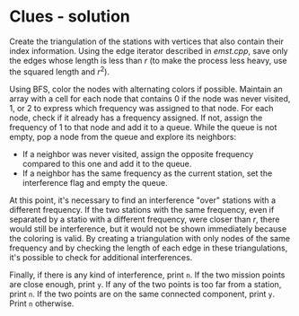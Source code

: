 # Clues - solution

Create the triangulation of the stations with vertices that also contain their index information. Using the edge iterator described in _emst.cpp_, save only the edges whose length is less than $r$ (to make the process less heavy, use the squared length and $r^2$).

Using BFS, color the nodes with alternating colors if possible. Maintain an array with a cell for each node that contains $0$ if the node was never visited, $1$, or $2$ to express which frequency was assigned to that node. For each node, check if it already has a frequency assigned. If not, assign the frequency of $1$ to that node and add it to a queue. While the queue is not empty, pop a node from the queue and explore its neighbors:
- If a neighbor was never visited, assign the opposite frequency compared to this one and add it to the queue.
- If a neighbor has the same frequency as the current station, set the interference flag and empty the queue.

At this point, it's necessary to find an interference "over" stations with a different frequency. If the two stations with the same frequency, even if separated by a statio with a different frequency, were closer than $r$, there would still be interference, but it would not be shown immediately because the coloring is valid. By creating a triangulation with only nodes of the same frequency and by checking the length of each edge in these triangulations, it's possible to check for additional interferences.

Finally, if there is any kind of interference, print `n`. If the two mission points are close enough, print `y`. If any of the two points is too far from a station, print `n`. If the two points are on the same connected component, print `y`. Print `n` otherwise.
